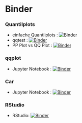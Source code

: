 # Binder

### Quantilplots
- einfache Quantilplots : [![Binder](https://mybinder.org/badge_logo.svg)](https://mybinder.org/v2/gh/ml4economics/datavis/HEAD?labpath=jupyter%2Fquantilplots.ipynb)
- qqtest : [![Binder](https://mybinder.org/badge_logo.svg)](https://mybinder.org/v2/gh/ml4economics/datavis/HEAD?labpath=jupyter%2Fqqtest.ipynb)
- PP Plot vs QQ Plot : [![Binder](https://mybinder.org/badge_logo.svg)](https://mybinder.org/v2/gh/ml4economics/datavis/HEAD?labpath=jupyter%2Fpp_plot_vs_qq_plot.ipynb)

### qqplot
- Jupyter Notebook : [![Binder](https://mybinder.org/badge_logo.svg)](https://mybinder.org/v2/gh/ml4economics/datavis/HEAD?labpath=jupyter%2Fqqplot_examples.ipynb)

### Car
- Jupyter Notebook : [![Binder](https://mybinder.org/badge_logo.svg)](https://mybinder.org/v2/gh/ml4economics/datavis/HEAD?labpath=jupyter%2Fcar.ipynb)

### RStudio
- RStudio: [![Binder](http://mybinder.org/badge_logo.svg)](https://mybinder.org/v2/gh/ml4economics/datavis/HEAD?urlpath=rstudio)
